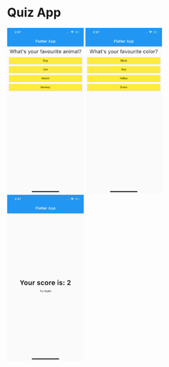 # Quiz App

<p float="left">
  <img src="images/question_1.png" width="179" />
  <img src="images/question_2.png" width="179" /> 
  <img src="images/result.png" width="179" />
</p>